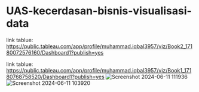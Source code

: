 # UAS-kecerdasan-bisnis-visualisasi-data
link tablue: https://public.tableau.com/app/profile/muhammad.iqbal3957/viz/Book2_17180072576160/Dashboard1?publish=yes

link tablue: https://public.tableau.com/app/profile/muhammad.iqbal3957/viz/Book1_17180768758520/Dashboard1?publish=yes
![Screenshot 2024-06-11 111936](https://github.com/iqblq/UAS-kecerdasan-bsnis-visualisasi-data/assets/113330017/86fc856f-75db-486f-bf84-785dec987561)
![Screenshot 2024-06-11 103920](https://github.com/iqblq/UAS-kecerdasan-bsnis-visualisasi-data/assets/113330017/25443542-4491-4bad-b70c-ad8e532d01b0)
